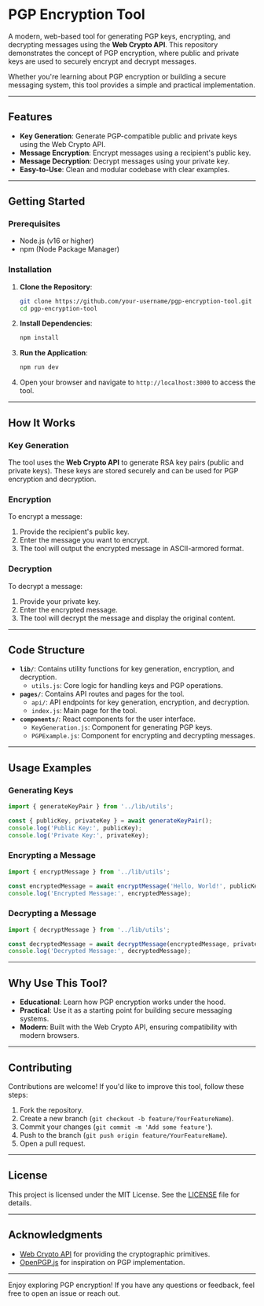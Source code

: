 # PGP Encryption Tool

A modern, web-based tool for generating PGP keys, encrypting, and decrypting messages using the **Web Crypto API**. This repository demonstrates the concept of PGP encryption, where public and private keys are used to securely encrypt and decrypt messages.

Whether you're learning about PGP encryption or building a secure messaging system, this tool provides a simple and practical implementation.

---

## Features

- **Key Generation**: Generate PGP-compatible public and private keys using the Web Crypto API.
- **Message Encryption**: Encrypt messages using a recipient's public key.
- **Message Decryption**: Decrypt messages using your private key.
- **Easy-to-Use**: Clean and modular codebase with clear examples.

---

## Getting Started

### Prerequisites

- Node.js (v16 or higher)
- npm (Node Package Manager)

### Installation

1. **Clone the Repository**:
   ```bash
   git clone https://github.com/your-username/pgp-encryption-tool.git
   cd pgp-encryption-tool
   ```

2. **Install Dependencies**:
   ```bash
   npm install
   ```

3. **Run the Application**:
   ```bash
   npm run dev
   ```

4. Open your browser and navigate to `http://localhost:3000` to access the tool.

---

## How It Works

### Key Generation
The tool uses the **Web Crypto API** to generate RSA key pairs (public and private keys). These keys are stored securely and can be used for PGP encryption and decryption.

### Encryption
To encrypt a message:
1. Provide the recipient's public key.
2. Enter the message you want to encrypt.
3. The tool will output the encrypted message in ASCII-armored format.

### Decryption
To decrypt a message:
1. Provide your private key.
2. Enter the encrypted message.
3. The tool will decrypt the message and display the original content.

---

## Code Structure

- **`lib/`**: Contains utility functions for key generation, encryption, and decryption.
  - `utils.js`: Core logic for handling keys and PGP operations.
- **`pages/`**: Contains API routes and pages for the tool.
  - `api/`: API endpoints for key generation, encryption, and decryption.
  - `index.js`: Main page for the tool.
- **`components/`**: React components for the user interface.
  - `KeyGeneration.js`: Component for generating PGP keys.
  - `PGPExample.js`: Component for encrypting and decrypting messages.

---

## Usage Examples

### Generating Keys
```javascript
import { generateKeyPair } from '../lib/utils';

const { publicKey, privateKey } = await generateKeyPair();
console.log('Public Key:', publicKey);
console.log('Private Key:', privateKey);
```

### Encrypting a Message
```javascript
import { encryptMessage } from '../lib/utils';

const encryptedMessage = await encryptMessage('Hello, World!', publicKey);
console.log('Encrypted Message:', encryptedMessage);
```

### Decrypting a Message
```javascript
import { decryptMessage } from '../lib/utils';

const decryptedMessage = await decryptMessage(encryptedMessage, privateKey);
console.log('Decrypted Message:', decryptedMessage);
```

---

## Why Use This Tool?

- **Educational**: Learn how PGP encryption works under the hood.
- **Practical**: Use it as a starting point for building secure messaging systems.
- **Modern**: Built with the Web Crypto API, ensuring compatibility with modern browsers.

---

## Contributing

Contributions are welcome! If you'd like to improve this tool, follow these steps:

1. Fork the repository.
2. Create a new branch (`git checkout -b feature/YourFeatureName`).
3. Commit your changes (`git commit -m 'Add some feature'`).
4. Push to the branch (`git push origin feature/YourFeatureName`).
5. Open a pull request.

---

## License

This project is licensed under the MIT License. See the [LICENSE](LICENSE) file for details.

---

## Acknowledgments

- [Web Crypto API](https://developer.mozilla.org/en-US/docs/Web/API/Web_Crypto_API) for providing the cryptographic primitives.
- [OpenPGP.js](https://openpgpjs.org/) for inspiration on PGP implementation.

---

Enjoy exploring PGP encryption! If you have any questions or feedback, feel free to open an issue or reach out.
